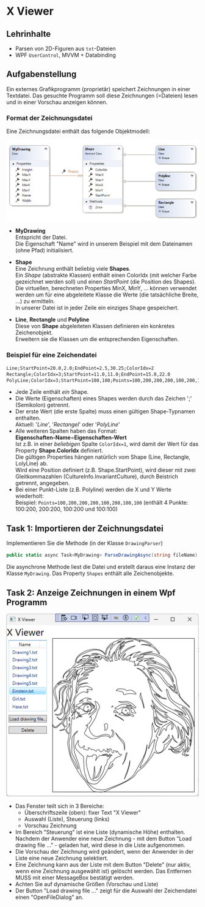 # X Viewer

## Lehrinhalte

- Parsen von 2D-Figuren aus `txt`-Dateien
- WPF `UserControl`, MVVM + Databinding

## Aufgabenstellung

Ein externes Grafikprogramm (proprietär) speichert Zeichnungen in einer Textdatei. Das gesuchte Programm soll diese Zeichnungen (=Dateien) lesen und in einer Vorschau anzeigen können. 

### Format der Zeichnungsdatei

Eine Zeichnungsdatei enthält das folgende Objektmodell:

![img](./Images/entities.png)

* **MyDrawing**  
  Entspricht der Datei.  
  Die Eigenschaft "Name" wird in unserem Beispiel mit dem Dateinamen (ohne Pfad) initialisiert.

* **Shape**  
  Eine Zeichnung enthält beliebig viele **Shapes**.  
  Ein *Shape* (abstrakte Klassen) enthält einen ColorIdx (mit welcher Farbe gezeichnet werden soll) und einen *StartPoint* (die Position des Shapes).  
  Die virtuellen, berechneten Properties MinX, MinY, ... können verwendet werden um für eine abgeleitete Klasse die Werte (die tatsächliche Breite, ...) zu ermitteln.  
  In unserer Datei ist in jeder Zeile ein einziges Shape gespeichert.

* **Line**, **Rectangle** und **Polyline**  
  Diese von **Shape** abgeleiteten Klassen definieren ein konkretes Zeichenobjekt.  
  Erweitern sie die Klassen um die entsprechenden Eigenschaften.

### Beispiel für eine Zeichendatei

```
Line;StartPoint=20.0,2.0;EndPoint=2.5,30.25;ColorIdx=2
Rectangle;ColorIdx=3;StartPoint=11.0,11.0;EndPoint=15.0,22.0
PolyLine;ColorIdx=3;StartPoint=100,100;Points=100,200,200,200,100,200,100,100
```

* Jede Zeile enthält *ein* Shape.
* Die Werte (Eigenschaften) eines Shapes werden durch das Zeichen ';' (Semikolon) getrennt.  
* Der erste Wert (die erste Spalte) muss einen gültigen Shape-Typnamen enthalten.  
  Aktuell: '*Line*', '*Rectangel*' oder '*PolyLine*'
* Alle weiteren Spalten haben das Format:  
    **Eigenschaften-Name**=**Eigenschaften-Wert**  
  Ist z.B. in einer *beliebigen* Spalte  `ColorIdx=1`,  wird damit der Wert für das Property **Shape.ColorIdx** definiert.  
  Die gültigen Properties hängen natürlich vom Shape (Line, Rectangle, LolyLine) ab.  
 Wird eine Position definiert (z.B. Shape.StartPoint), wird dieser mit zwei Gleitkommazahlen (CultureInfo.InvariantCulture), durch Beistrich getrennt, angegeben. 
* Bei einer Punkt-Liste (z.B. Polyline) werden die X und Y Werte wiederholt:  
  Beispiel: `Points=100,200,200,200,100,200,100,100` (enthält 4 Punkte: 100:200, 200:200, 100:200 und 100:100)

## Task 1: Importieren der Zeichnungsdatei

Implementieren Sie die Methode (in der Klasse `DrawingParser`)

```csharp
public static async Task<MyDrawing> ParseDrawingAsync(string fileName)
```

Die asynchrone Methode liest die Datei und erstellt daraus eine Instanz der Klasse `MyDrawing`. Das Property `Shapes` enthält alle Zeichenobjekte.

## Task 2: Anzeige Zeichnungen in einem Wpf Programm

![img](./Images/MainWindow.png)

* Das Fenster teilt sich in 3 Bereiche:  
  * Überschriftszeile (oben): fixer Text "X Viewer"
  * Auswahl (Liste), Steuerung (links)
  * Vorschau Zeichnung
* Im Bereich "Steuerung" ist eine Liste (dynamische Höhe) enthalten.  Nachdem der Anwender eine neue Zeichnung - mit dem Button "Load drawing file ..." - geladen hat, wird diese in die Liste aufgenommen.  
* Die Vorschau der Zeichnung wird geändert, wenn der Anwender in der Liste eine neue Zeichnung selektiert.
* Eine Zeichnung kann aus der Liste mit dem Button "Delete" (nur aktiv, wenn eine Zeichnung ausgewählt ist) gelöscht werden. Das Entfernen MUSS mit einer MessageBox bestätigt werden. 
* Achten Sie auf dynamische Größen (Vorschau und Liste)
* Der Button "Load drawing file ..." zeigt für die Auswahl der Zeichendatei einen "OpenFileDialog" an.